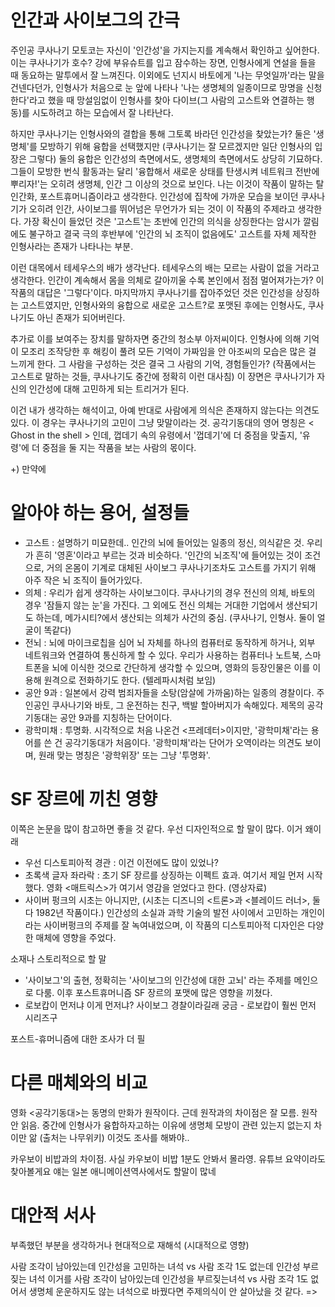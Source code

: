 # 인간과 사이보그의 간극

주인공 쿠사나기 모토코는 자신이 '인간성'을 가지는지를 계속해서 확인하고 싶어한다. 이는 쿠사나기가 호수? 강에 부유슈트를 입고 잠수하는 장면, 인형사에게 연설을 들을 때 동요하는 말투에서 잘 느껴진다. 이외에도 넌지시 바토에게 '나는 무엇일까'라는 말을 건넨다던가, 인형사가 처음으로 눈 앞에 나타나 '나는 생명체의 일종이므로 망명을 신청한다'라고 했을 때 망설임없이 인형사를 찾아 다이브(그 사람의 고스트와 연결하는 행동)를 시도하려고 하는 모습에서 잘 나타난다.

하지만 쿠사나기는 인형사와의 결합을 통해 그토록 바라던 인간성을 찾았는가? 둘은 '생명체'를 모방하기 위해 융합을 선택했지만 (쿠사나기는 잘 모르겠지만 일단 인형사의 입장은 그렇다) 둘의 융합은 인간성의 측면에서도, 생명체의 측면에서도 상당히 기묘하다. 그들이 모방한 번식 활동과는 달리 '융합해서 새로운 상태를 탄생시켜 네트워크 전반에 뿌리자!'는 오히려 생명체, 인간 그 이상의 것으로 보인다. 나는 이것이 작품이 말하는 탈인간화, 포스트휴머니즘이라고 생각한다. 인간성에 집착에 가까운 모습을 보이던 쿠사나기가 오히려 인간, 사이보그를 뛰어넘은 무언가가 되는 것이 이 작품의 주제라고 생각한다.
가장 확신이 들었던 것은 '고스트'는 초반에 인간의 의식을 상징한다는 암시가 깔림에도 불구하고 결국 극의 후반부에 '인간의 뇌 조직이 없음에도' 고스트를 자체 제작한 인형사라는 존재가 나타나는 부분.

이런 대목에서 테세우스의 배가 생각난다. 테세우스의 배는 모르는 사람이 없을 거라고 생각한다. 인간이 계속해서 몸을 의체로 갈아끼울 수록 본인에서 점점 멀어져가는가? 이 작품의 대답은 '그렇다'이다. 마지막까지 쿠사나기를 잡아주었던 것은 인간성을 상징하는 고스트였지만, 인형사와의 융합으로 새로운 고스트?로 포맷된 후에는 인형사도, 쿠사나기도 아닌 존재가 되어버린다.

추가로 이를 보여주는 장치를 말하자면 중간의 청소부 아저씨이다. 인형사에 의해 기억이 모조리 조작당한 후 해킹이 풀려 모든 기억이 가짜임을 안 아조씨의 모습은 많은 걸 느끼게 한다. 그 사람을 구성하는 것은 결국 그 사람의 기억, 경험들인가? (작품에서는 고스트로 말하는 것들, 쿠사나기도 중간에 정확히 이런 대사침) 이 장면은 쿠사나기가 자신의 인간성에 대해 고민하게 되는 트리거가 된다.

이건 내가 생각하는 해석이고, 아예 반대로 사람에게 의식은 존재하지 않는다는 의견도 있다. 이 경우는 쿠사나기의 고민이 그냥 맞말이라는 것. 공각기동대의 영어 명칭은 < Ghost in the shell > 인데, 껍데기 속의 유령에서 '껍데기'에 더 중점을 맞출지, '유령'에 더 중점을 둘 지는 작품을 보는 사람의 몫이다.

+) 만약에 




# 알아야 하는 용어, 설정들

- 고스트 : 설명하기 미묘한데.. 인간의 뇌에 들어있는 일종의 정신, 의식같은 것. 우리가 흔히 '영혼'이라고 부르는 것과 비슷하다. '인간의 뇌조직'에 들어있는 것이 조건으로, 거의 온몸이 기계로 대체된 사이보그 쿠사나기조차도 고스트를 가지기 위해 아주 작은 뇌 조직이 들어가있다.
- 의체 : 우리가 쉽게 생각하는 사이보그이다. 쿠사나기의 경우 전신의 의체, 바토의 경우 '잠들지 않는 눈'을 가진다. 그 외에도 전신 의체는 거대한 기업에서 생산되기도 하는데, 메가시티?에서 생산되는 의체가 사건의 중심. (쿠사나기, 인형사. 둘이 얼굴이 똑같다)
- 전뇌 : 뇌에 마이크로칩을 심어 뇌 자체를 하나의 컴퓨터로 동작하게 하거나, 외부 네트워크와 연결하여 통신하게 할 수 있다. 우리가 사용하는 컴퓨터나 노트북, 스마트폰을 뇌에 이식한 것으로 간단하게 생각할 수 있으며, 영화의 등장인물은 이를 이용해 원격으로 전화하기도 한다. (텔레파시처럼 보임)
- 공안 9과 : 일본에서 강력 범죄자들을 소탕(암살에 가까움)하는 일종의 경찰이다. 주인공인 쿠사나기와 바토, 그 운전하는 친구, 백발 할아버지가 속해있다. 제목의 공각기동대는 공안 9과를 지칭하는 단어이다.
- 광학미채 : 투명화. 시각적으로 처음 나온건 <프레데터>이지만, '광학미채'라는 용어를 쓴 건 공각기동대가 처음이다. '광학미채'라는 단어가 오역이라는 의견도 보이며, 원래 맞는 명칭은 '광학위장' 또는 그냥 '투명화'.

# SF 장르에 끼친 영향

이쪽은 논문을 많이 참고하면 좋을 것 같다.
우선 디자인적으로 할 말이 많다. 이거 왜이래

 - 우선 디스토피아적 경관 : 이건 이전에도 많이 있었나?
 - 초록색 글자 좌라락 : 초기 SF 장르를 상징하는 이펙트 효과. 여기서 제일 먼저 시작했다. 영화 <매트릭스>가 여기서 영감을 얻었다고 한다. (영상자료)
 - 사이버 펑크의 시초는 아니지만, (시초는 디즈니의 <트론>과 <블레이드 러너>, 둘 다 1982년 작품이다.) 인간성의 소실과 과학 기술의 발전 사이에서 고민하는 개인이라는 사이버펑크의 주제를 잘 녹여내었으며, 이 작품의 디스토피아적 디자인은 다양한 매체에 영향을 주었다.

소재나 스토리적으로 할 말

- '사이보그'의 출현, 정확히는 '사이보그의 인간성에 대한 고뇌' 라는 주제를 메인으로 다룸. 이후 포스트휴머니즘 SF 장르의 포맷에 많은 영향을 끼쳤다.
- 로보캅이 먼저냐 이게 먼저냐? 사이보그 경찰이라길래 궁금 - 로보캅이 훨씬 먼저 시리즈구

포스트-휴머니즘에 대한 조사가 더 필

# 다른 매체와의 비교

영화 <공각기동대>는 동명의 만화가 원작이다. 
근데 원작과의 차이점은 잘 모름. 원작 안 읽음.
중간에 인형사가 융합하자고하는 이유에 생명체 모방이 관련 있는지 없는지 차이만 앎 (출처는 나무위키)
이것도 조사를 해봐야.. 

카우보이 비밥과의 차이점. 사실 카우보이 비밥 1분도 안봐서 몰라영. 유튜브 요약이라도 찾아볼게요
얘는 일본 애니메이션역사에서도 할말이 많네

# 대안적 서사

부족했던 부분을 생각하거나
현대적으로 재해석 (시대적으로 영향)

사람 조각이 남아있는데 인간성을 고민하는 녀석 vs 사람 조각 1도 없는데 인간성 부르짖는 녀석
이거를 사람 조각이 남아있는데 인간성을 부르짖는녀석 vs 사람 조각 1도 없어서 생명체 운운하지도 않는 녀석으로 바꿨다면 주제의식이 안 살아났을 것 같다. =>  
